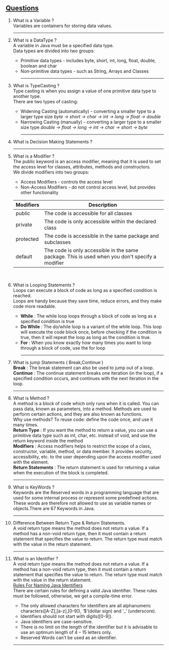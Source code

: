 ## <U>Questions</u>
1. What is a Variable ?<br>
Variables are containers for storing data values.<br><hr>
2. What is a DataType ?<br>
 A variable in Java must be a specified data type.<br>
 Data types are divided into two groups:<br>
    - Primitive data types - includes byte, short, int, long, float, double, boolean and char
    - Non-primitive data types - such as String, Arrays and Classes<br><hr>
3. What is TypeCasting ?<br>
    Type casting is when you assign a value of one primitive data type to another type.<br>
    There are two types of casting:
    - Widening Casting (automatically) - converting a smaller type to a larger type size <i>byte -> short -> char -> int -> long -> float -> double</i>
    - Narrowing Casting (manually) - converting a larger type to a smaller size type <i>double -> float -> long -> int -> char -> short -> byte</i><br><hr>
4. What is Decision Making Statements ?<br>

    <hr>
5. What is a Modifier ?<br>
    The public keyword is an access modifier, meaning that it is used to set the access level for classes, attributes, methods and constructors.<br>
    We divide modifiers into two groups:
    - Access Modifiers - controls the access level
    - Non-Access Modifiers - do not control access level, but provides other functionality<br>
    
    |Modifiers|Description|
    |---|---|
    public |The code is accessible for all classes|
    private	|The code is only accessible within the declared class|
    protected	|The code is accessible in the same package and subclasses|
    default |The code is only accessible in the same package. This is used when you don't specify a modifier|
    <br>
6. What is Looping Statements ?<br>
    Loops can execute a block of code as long as a specified condition is reached.<br>
    Loops are handy because they save time, reduce errors, and they make code more readable.<br>
    - <b>While</b> : The while loop loops through a block of code as long as a specified condition is true<br>
    - <b>Do While</b> : The do/while loop is a variant of the while loop. This loop will execute the code block once, before checking if the condition is true, then it will repeat the loop as long as the condition is true.<br>
    - <b>For</b> : When you know exactly how many times you want to loop through a block of code, use the for loop<br><hr>
7. What is jump Statements ( Break,Continue )<br>
   <b>Break</b> : The break statement can also be used to jump out of a loop.<br>
   <b>Continue</b> : The continue statement breaks one iteration (in the loop), if a specified condition occurs, and continues with the next iteration in the loop.<br><hr>
8. What is Method ?<br>
    A method is a block of code which only runs when it is called.
    You can pass data, known as parameters, into a method.
    Methods are used to perform certain actions, and they are also known as functions.<br>
    Why use methods? To reuse code: define the code once, and use it many times.<br>
    <b>Return Type</b> : If you want the method to return a value, you can use a primitive data type such as int, char, etc. instead of void, and use the return keyword inside the method<br>
    <b>Modifiers</b> :  Access modifiers helps to restrict the scope of a class, constructor, variable, method, or data member. It provides security, accessibility, etc. to the user depending upon the access modifier used with the element.<br>
    <b>Return Statements</b> : The return statement is used for returning a value when the execution of the block is completed.<br>
    <hr>
9. What is KeyWords ?<br>
     Keywords are the Reserved words in a programming language that are used for some internal process or represent some predefined actions. These words are therefore not allowed to use as variable names or objects.There are 67 Keywords in Java.<br><hr>
10. Difference Between Return Type & Return Statements.<br>
    A void return type means the method does not return a value. If a method has a non-void return type, then it must contain a return statement that specifies the value to return. The return type must match with the value in the return statement.<br><hr>
11. What is an Identifier ?<br>
    A void return type means the method does not return a value. If a method has a non-void return type, then it must contain a return statement that specifies the value to return. The return type must match with the value in the return statement.<br><u>Rules For Naming Java Identifiers</u> <br>
    There are certain rules for defining a valid Java identifier. These rules must be followed, otherwise, we get a compile-time error.
    - The only allowed characters for identifiers are all alphanumeric characters([A-Z],[a-z],[0-9]), ‘$‘(dollar sign) and ‘_‘ (underscore).
    - Identifiers should not start with digits([0-9]).
    - Java identifiers are case-sensitive.
    - There is no limit on the length of the identifier but it is advisable to use an optimum length of 4 – 15 letters only.
    - Reserved Words can’t be used as an identifier.<br>
    <hr>
    

    
    